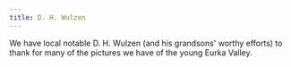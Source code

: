 ```yaml
---
title: D. H. Wulzen
---
```


We have local notable D. H. Wulzen (and his grandsons' worthy efforts) to thank for many of the pictures we have of the young Eurka Valley.
